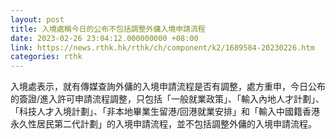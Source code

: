 ```yaml
---
layout: post
title: 入境處稱今日的公布不包括調整外傭入境申請流程
date: 2023-02-26 23:04:12.000000000 +08:00
link: https://news.rthk.hk/rthk/ch/component/k2/1689584-20230226.htm
categories: rthk
---
```


入境處表示，就有傳媒查詢外傭的入境申請流程是否有調整，處方重申，今日公布的簽證/進入許可申請流程調整，只包括「一般就業政策」、「輸入內地人才計劃」、「科技人才入境計劃」、「非本地畢業生留港/回港就業安排」和「輸入中國籍香港永久性居民第二代計劃」的入境申請流程，並不包括調整外傭的入境申請流程。
